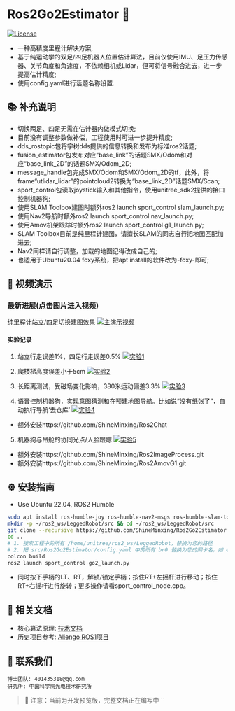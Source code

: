 # Ros2Go2Estimator 🦾
[![License](https://img.shields.io/badge/License-MIT-blue.svg)](LICENSE)

- 一种高精度里程计解决方案,
- 基于纯运动学的双足/四足机器人位置估计算法，目前仅使用IMU、足压力传感器、关节角度和角速度，不依赖相机或Lidar，但可将信号融合进去，进一步提高估计精度;
- 使用config.yaml进行话题名称设置.

## 📚 补充说明
- 切换两足、四足无需在估计器内做模式切换;
- 目前没有调整参数做补偿，工程使用时可进一步提升精度;
- dds_rostopic包将宇树dds提供的信息转换和发布为标准ros2话题;
- fusion_estimator包发布对应“base_link”的话题SMX/Odom和对应“base_link_2D”的话题SMX/Odom_2D;
- message_handle包完成SMX/Odom和SMX/Odom_2D的tf，此外，将frame“utlidar_lidar”的pointcloud2转换为“base_link_2D”话题SMX/Scan;
- sport_control包读取joystick输入和其他指令，使用unitree_sdk2提供的接口控制机器狗;
- 使用SLAM Toolbox建图时额外ros2 launch sport_control slam_launch.py;
- 使用Nav2导航时额外ros2 launch sport_control nav_launch.py;
- 使用Amov机架跟踪时额外ros2 launch sport_control g1_launch.py;
- SLAM Toolbox目前是纯里程计建图，请擅长SLAM的同志自行把地图匹配加进去;
- Nav2同样请自行调整，加载的地图记得改成自己的;
- 也适用于Ubuntu20.04 foxy系统，把apt install的软件改为-foxy-即可;

## 🎥 视频演示
### 最新进展(点击图片进入视频)
纯里程计站立/四足切换建图效果
[![主演示视频](https://i1.hdslb.com/bfs/archive/4f60453cb37ce5e4f593f03084dbecd0fdddc27e.jpg)](https://www.bilibili.com/video/BV1UtQfYJExu)

#### 实验记录
1. 站立行走误差1%，四足行走误差0.5%
[![实验1](https://i1.hdslb.com/bfs/archive/10e501bc7a93c77c1c3f41f163526b630b0afa3f.jpg)](https://www.bilibili.com/video/BV18Q9JYEEdn/)

2. 爬楼梯高度误差小于5cm
[![实验2](https://i0.hdslb.com/bfs/archive/c469a3dd37522f6b7dcdbdbb2c135be599eefa7b.jpg)](https://www.bilibili.com/video/BV1VV9ZYZEcH/)

3. 长距离测试，受磁场变化影响，380米运动偏差3.3%
[![实验3](https://i0.hdslb.com/bfs/archive/481731d2db755bbe087f44aeb3f48db29c159ada.jpg)](https://www.bilibili.com/video/BV1BhRAYDEsV/)

4. 语音控制机器狗，实现意图猜测和在预建地图导航。比如说“没有纸张了”，自动执行导航‘去仓库’
[![实验4](https://i2.hdslb.com/bfs/archive/5b95c6eda3b6c9c8e0ba4124c1af9f3da10f39d2.jpg)](https://www.bilibili.com/video/BV1HCQBYUEvk/)
- 额外安装https://github.com/ShineMinxing/Ros2Chat

5. 机器狗与吊舱的协同光点/人脸跟踪
[![实验5](https://i0.hdslb.com/bfs/archive/5496e9d0b40915c62b69701fd1e23af7d6ffe7de.jpg)](https://www.bilibili.com/video/BV1faG1z3EFF/)
- 额外安装https://github.com/ShineMinxing/Ros2ImageProcess.git
- 额外安装https://github.com/ShineMinxing/Ros2AmovG1.git

## ⚙️ 安装指南

- Use Ubuntu 22.04, ROS2 Humble
```bash
sudo apt install ros-humble-joy ros-humble-nav2-msgs ros-humble-slam-toolbox ros-humble-nav2-bringup python3-pip libopencv-dev ros-humble-cv-bridge ros-humble-image-transport ros-humble-compressed-image-transport
mkdir -p ~/ros2_ws/LeggedRobot/src && cd ~/ros2_ws/LeggedRobot/src
git clone --recursive https://github.com/ShineMinxing/Ros2Go2Estimator.git
cd ..
# 1. 搜索工程中的所有 /home/unitree/ros2_ws/LeggedRobot，替换为您的路径
# 2. 把 src/Ros2Go2Estimator/config.yaml 中的所有 br0 替换为您的网卡名，如 enxf8e43b808e06
colcon build
ros2 launch sport_control go2_launch.py
```
- 同时按下手柄的LT、RT，解锁/锁定手柄；按住RT+左摇杆进行移动；按住RT+右摇杆进行旋转；更多操作请看sport_control_node.cpp。

## 📄 相关文档
- 核心算法原理: [技术文档](https://www.notion.so/Ros2Go2-1e3a3ea29e778044a4c9c35df4c27b22)
- 历史项目参考: [Aliengo ROS1项目](https://github.com/ShineMinxing/FusionEstimation.git)

## 📧 联系我们
``` 
博士团队: 401435318@qq.com  
研究所: 中国科学院光电技术研究所
```

> 📌 注意：当前为开发预览版，完整文档正在编写中
``